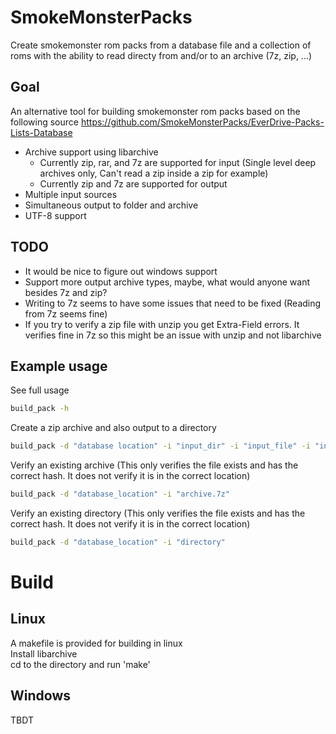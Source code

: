 # SmokeMonsterPacks
Create smokemonster rom packs from a database file and a collection of roms with the ability to read directy from and/or to an archive (7z, zip, ...)

## Goal
An alternative tool for building smokemonster rom packs based on the following source
https://github.com/SmokeMonsterPacks/EverDrive-Packs-Lists-Database

+ Archive support using libarchive
  + Currently zip, rar, and 7z are supported for input (Single level deep archives only, Can't read a zip inside a zip for example)
  + Currently zip and 7z are supported for output
+ Multiple input sources
+ Simultaneous output to folder and archive
+ UTF-8 support

## TODO
* It would be nice to figure out windows support
* Support more output archive types, maybe, what would anyone want besides 7z and zip?
* Writing to 7z seems to have some issues that need to be fixed (Reading from 7z seems fine)
* If you try to verify a zip file with unzip you get Extra-Field errors.  It verifies fine in 7z so this might be an issue with unzip and not libarchive

## Example usage

See full usage
```Bash
build_pack -h
```

Create a zip archive and also output to a directory
```Bash
build_pack -d "database location" -i "input_dir" -i "input_file" -i "input_archive" -o "output_dir" -a "output_archive.zip"
```

Verify an existing archive (This only verifies the file exists and has the correct hash.  It does not verify it is in the correct location)
```Bash
build_pack -d "database_location" -i "archive.7z"
```
Verify an existing directory (This only verifies the file exists and has the correct hash.  It does not verify it is in the correct location)
```Bash
build_pack -d "database_location" -i "directory"
```
# Build

## Linux
A makefile is provided for building in linux  
Install libarchive  
cd to the directory and run 'make'  

## Windows
TBDT
